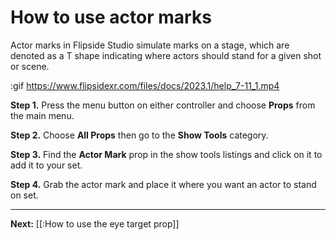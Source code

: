# How to use actor marks

Actor marks in Flipside Studio simulate marks on a stage, which are denoted as a T shape indicating where actors should stand for a given shot or scene.

:gif https://www.flipsidexr.com/files/docs/2023.1/help_7-11_1.mp4

**Step 1.** Press the menu button on either controller and choose **Props** from the main menu.

**Step 2.** Choose **All Props** then go to the **Show Tools** category.

**Step 3.** Find the **Actor Mark** prop in the show tools listings and click on it to add it to your set.

**Step 4.** Grab the actor mark and place it where you want an actor to stand on set.

---

**Next:** [[:How to use the eye target prop]]
